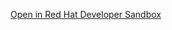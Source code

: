 [Open in Red Hat Developer Sandbox](https://workspaces.openshift.com/#https://github.com/apupier/reproducer-che-vscode-openshift-udi9.git)
